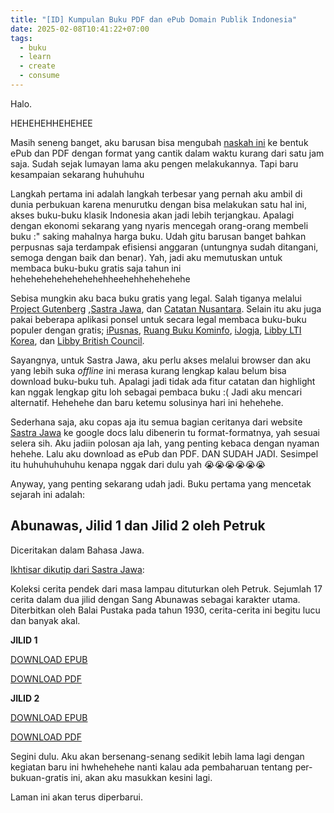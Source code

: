 ```yaml
---
title: "[ID] Kumpulan Buku PDF dan ePub Domain Publik Indonesia"
date: 2025-02-08T10:41:22+07:00
tags:
  - buku
  - learn
  - create
  - consume
---
```

Halo.

HEHEHEHHEHEHEE

Masih seneng banget, aku barusan bisa mengubah [naskah ini](https://www.sastra.org/kisah-cerita-dan-kronikal/cerita/1832-abunawas-petruk-1930-1821-jilid-1)  ke bentuk ePub dan PDF dengan format yang cantik dalam waktu kurang dari satu jam saja. Sudah sejak lumayan lama aku pengen melakukannya. Tapi baru kesampaian sekarang huhuhuhu 

Langkah pertama ini adalah langkah terbesar yang pernah aku ambil di dunia perbukuan karena menurutku dengan bisa melakukan satu hal ini, akses buku-buku klasik Indonesia akan jadi lebih terjangkau. Apalagi dengan ekonomi sekarang yang nyaris mencegah orang-orang membeli buku :" saking mahalnya harga buku. Udah gitu barusan banget bahkan perpusnas saja terdampak efisiensi anggaran (untungnya sudah ditangani, semoga dengan baik dan benar). Yah, jadi aku memutuskan untuk membaca buku-buku gratis saja tahun ini hehehehehehehehehehheehehhehehehehe

Sebisa mungkin aku baca buku gratis yang legal. Salah tiganya melalui [Project Gutenberg](https://www.gutenberg.org/) ,[Sastra Jawa](https://www.sastra.org/), dan [Catatan Nusantara](https://www.catatannusantara.com/). Selain itu aku juga pakai beberapa aplikasi ponsel untuk secara legal membaca buku-buku populer dengan gratis; [iPusnas](https://ipusnas.id/), [Ruang Buku Kominfo](https://unduh.eperpus.com/kominfo), [iJogja](https://www.instagram.com/kominfodiy/p/C4UHgp3yYzM/), [Libby LTI Korea](https://library.ltikorea.or.kr/user/new/agreement), dan [Libby British Council](https://library.ltikorea.or.kr/user/new/agreement). 

Sayangnya, untuk Sastra Jawa, aku perlu akses melalui browser dan aku yang lebih suka *offline* ini merasa kurang lengkap kalau belum bisa download buku-buku tuh. Apalagi jadi tidak ada fitur catatan dan highlight kan nggak lengkap gitu loh sebagai pembaca buku :( Jadi aku mencari alternatif. Hehehehe dan baru ketemu solusinya hari ini hehehehe.

Sederhana saja, aku copas aja itu semua bagian ceritanya dari website [Sastra Jawa](https://www.sastra.org/) ke google docs lalu dibenerin tu format-formatnya, yah sesuai selera sih. Aku jadiin polosan aja lah, yang penting kebaca dengan nyaman hehehe. Lalu aku download as ePub dan PDF. DAN SUDAH JADI. Sesimpel itu huhuhuhuhuhu kenapa nggak dari dulu yah 😭😭😭😭😭😭

Anyway, yang penting sekarang udah jadi. Buku pertama yang mencetak sejarah ini adalah:

## Abunawas, Jilid 1 dan Jilid 2 oleh Petruk

Diceritakan dalam Bahasa Jawa.

[Ikhtisar dikutip dari Sastra Jawa](https://www.sastra.org/katalog/judul?ti_id=1821):

Koleksi cerita pendek dari masa lampau dituturkan oleh Petruk. Sejumlah 17 cerita dalam dua jilid dengan Sang Abunawas sebagai karakter utama. Diterbitkan oleh Balai Pustaka pada tahun 1930, cerita-cerita ini begitu lucu dan banyak akal.

**JILID 1**

[DOWNLOAD EPUB](/docs/abunawas-jilid-1-digital.epub) 

[DOWNLOAD PDF](/docs/abunawas-jilid-1-digital.pdf)

**JILID 2**

[DOWNLOAD EPUB](/docs/abunawas-jilid-2-digital.epub) 

[DOWNLOAD PDF](/docs/abunawas-jilid-2-digital.pdf)

Segini dulu. Aku akan bersenang-senang sedikit lebih lama lagi dengan kegiatan baru ini hwhehehehe nanti kalau ada pembaharuan tentang per-bukuan-gratis ini, akan aku masukkan kesini lagi. 

Laman ini akan terus diperbarui.